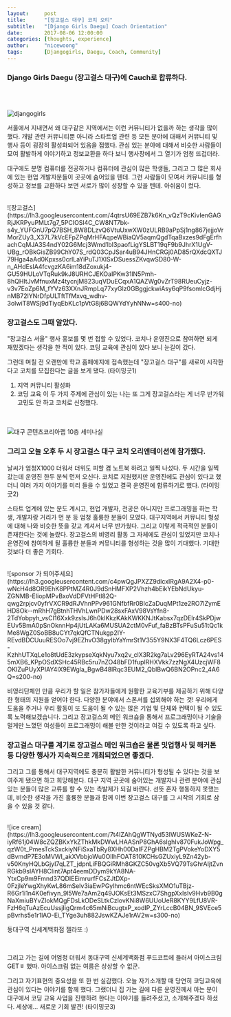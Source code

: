 ```yaml
---
layout:     post
title:      "[장고걸스 대구] 코치 오티"
subtitle:   "[Django Girls Daegu] Coach Orientation" 
date:       2017-08-06 12:00:00
categories: [thoughts, experience]
author:     "nicewoong"
tags:       [Djangogirls, Daegu, Coach, Community]
---
```


### Django Girls Daegu (장고걸스 대구)에 Cauch로 합류하다.  

<br>
<br>

  
   
   
![djangogirls](https://drive.google.com/uc?id=0B_ES6MU5AwlXOEN0cVlidUh2THc)
<br>



  서울에서 지내면서 왜 대구같은 지역에서는 이런 커뮤니티가 없을까 하는 생각을 많이 했다. 
개발 관련 커뮤니티뿐 아니라 스타트업 관련 등 모든 분야에 대해서 커뮤니티 및 행사 등이 굉장히 활성화되어 있음을 접했다. 
관심 있는 분야에 대해서 비슷한 사람들이 모여 활발하게 이야기하고 정보교환을 하다 보니 행사장에서 그 열기가 엄청 뜨겁더라. 


  대구에도 분명 컴퓨터를 전공하거나 컴퓨터에 관심이 많은 학생들, 
  그리고 그 많은 회사에 있는 현업 개발자분들이 곳곳에 숨어있을 텐데. 그런 사람들이 모여서 커뮤니티를 형성하고 정보를 교환하다 보면 서로가 많이 성장할 수 있을 텐데.  아쉬움이 컸다. 

<br>
![장고걸스](https://lh3.googleusercontent.com/4qtrsU69EZB7k6Kn_vQzT9cKivIenGAGRjJKRPyuPMLt7g7_5PCIOSl4C_CW8NT7bk-s4y_YUFGnU7pQ7BSH_8W8DLzvQ6VtuUxwXW0zULRB9aPpSj1ng867jejjoVrMorZUy3_X37L7kVcEFpZPqMrHFAqpeWBiaQV5aqmQgdTqaBxzes9dFgErfhachCqMJA3S4ndY02G6Mcj3Wmd1bI3paofLigYSLBT19qF9b9JhrX1UgV-UBg_rOBkGisZB99ChY07S_rdQ03CpJSar4uB94JHnCRGj0AD85rQXdcQXTJ79Hga4aAd0Kpxss0crlLaYiPuTJ1XlSxDSuessZKvqwSD80-W-n_AHdEsIA4fcvgzKA6im18dZoxukj4-GU59HULoVTqRuk9kJ8URHCJEKOaIPKw31lN5Pmh-8hQHItJvMfnuxMz4tycnjM823uqVDuECqxA1QAZWg0vZrT98RUeuCyjz-v3v7EoZp6M_fYVz63XXnJRmpLq77xyGlz0GBggjckwiAsy6qP9fsomlcGdjHjnMB72lYNrDfpULTftTfMxvq_wdhv-3olwiT8WSj9dTiyqEbKLc1pVtG8j6BQWYdYyhNNw=s400-no)
<br>  
  
  
  



### 장고걸스도 그때 알았다. 
 
"장고걸스 서울" 행사 홍보를 몇 번 접할 수 있었다. 코치나 운영진으로 참여하면 되게 재밌겠다는 생각을 한 적이 있다.  코딩 교육에 관심이 있다 보니 눈길이 갔다. 

  그런데 며칠 전 오랜만에 학교 홈페에지에 접속했는데 "장고걸스 대구"를 새로이 시작한다고 코치를 모집한다는 글을 보게 됐다. (타이밍굿1)
1) 지역 커뮤니티 활성화
2) 코딩 교육 
  이 두 가지 주제에 관심이 있는 나는 또 그게 장고걸스라는 게 너무 반가워 고민도 안 하고 코치로 신청했다. 


<br><br>
![대구 콘텐츠코리아랩 10층 세미나실](https://lh3.googleusercontent.com/w93t4ObFEwJP3Vz4L-1LEGm217A2ZS-fNFhqpf24a_z9SbilGGtnSw__xVnA5ZpiV67Qm-H1Hur0R-_3nEapo_GlbieUwo0fE6NGKZS2dqhfRcjn2c_fI_mpAGnPLbv5XdAKzefPWWmkQB6Sv_HSiDDggzy7EEmui5b7__0-bQ0G9alWS24iD8qlifdqNhoL03CtwdrHCc4t30dANH8UHiEhnJzAWNIocDVyuNn1xsu8McwOVx3KUjP6hxJHEtP5oDu-W4Ablz5SpOe4jBCa5oyjKHz9-hFAfVLflVmtXJsrbFI04mehb5XCqOtUOXMpQ78CO-wWtI19YwSQbbwc17A5RwH0_5CkBk_lLLgO4QI6rqJQujl7I5tuuoRbGPWoXHy-tZTqB53_ZT3oijKqVQ4gULl1lndgO3l9ad9NBttE17oW_sCfT4sROSVai7dyGjCEGDg-GaOxQsbpOFJoa2XUDFtgCJ7R9ZrY9c11LUaaPo7lVQ0VVBJ0QL2bNWaoCipHKXLLGgHqQ3mlwTtkVmL6uuEYq0xzTDcIezmBhCOdZF1b0pGWzhVcn4nYVLQMnbNXN3GxbBHkWFvJb_96F68AELkcgSI59w=s400-no)
<br>



### 그리고 오늘 오후 두 시 장고걸스 대구 코치 오리엔테이션에 참가했다. 


날씨가 엄청X1000 더워서 더위도 피할 겸 노트북 하려고 일찍 나섰다. 두 시간을 일찍 갔는데 운영진 한두 분씩 먼저 오신다. 코치로 지원했지만 운영진에도 관심이 있다고 했더니 여러 가지 이야기를 미리 들을 수 있었고 결국 운영진에 합류하기로 했다.  (타이밍굿2)

  
  스타트 업계에 있는 분도 계시고, 현업 개발자, 전공은 아니지만 프로그래밍을 하는 학생, 개발자랑 거리가 먼 분 등 엄청 훌륭한 분들이 모였다. 대구지역에서 커뮤니티 형성에 대해 나와 비슷한 뜻을 갖고 계셔서 너무 반가웠다. 그리고 이렇게 적극적인 분들이 존재한다는 것에 놀랐다. 장고걸스의 비영리 활동 그 자체에도 관심이 있었지만 코치나 운영진에 참여하게 될 훌륭한 분들과 커뮤니티를 형성하는 것을 많이 기대했다.  기대한 것보다 더 좋은 기회다. 


<br>
![sponsor 가 되어주세요](https://lh3.googleusercontent.com/c4pwQgJPXZZ9dlcxIRgA9A2X4-p0-wNcH4d8OR9EhK8PPtMZ4R0J9dSnHMFXP2Vhzh4bEikYEbNdUkyu-ZGNMB-EIiopMPvBxoVdDFVtHFtl82Q-qwg2rpjcv0yfrVXCR9dRJVhnPPv961GNfbfRr0BIcZaDuqMPt1ze2RO7lZymEHD8Ok--mRhH7gBtnhTHVhLwnPDw28sxFAxV98VsYfn8-2TdYobpyh_vsCI16Xxk9zsIsJ6h0kIKkzKAkKWKKNJtKabsx7qzDElr4SkPDjwEUv5BmA0pSnOknnHp4jUtLAKa6MUSUA2ctM0vFuf_faBzBTsPFuSu51tQc1kMe8WgZ0SoBB8uCYt7qkQfCTNukgp2IY-REvdBDCUuuRESOo7vj9EZhvO38gyIbYaYmrSt1V355Y9NX3F4TQ6Lcz6PES-KzhhUTXqLe1o8tUdE3zkypseXqkNyu7xq2v_clX3R2kg7aLv296EyRTA24vs145mXB6_KPpOSdXSHc45RBc5ru7nZO48bFD1fuplRHXVkk7zzNgX4UzcjWF8OKIZuPUyXPIAY4lX9EWgla_BgwB48lRqc3EUM2_QblBwQ6BN2OPnc2_4A6Q=s200-no)
<br>


  비영리단체인 만큼 우리가 할 일은 참가자들에게 원활한 교육기부를 제공하기 위해 다양한 형태의 지원을 얻어야 한다. 다양한 분야에서 스폰서를 섭외해야 하는 것! 우리에게 도움을 주거나 우리 활동이 또 도움이 될 수 있는 많은 기업 및 단체와 컨택이 될 수 있도록 노력해보겠습니다. 그리고 장고걸스의 메인 워크숍을 통해서 프로그래밍이나 기술을 멀게만 느꼈던 여성들이 프로그래밍이 해볼 만한 것이라고 여길 수 있도록 하고 싶다. 


### 장고걸스 대구를 계기로 장고걸스 메인 워크숍은 물론 밋업행사 및 해커톤 등 다양한 행사가 지속적으로 개최되었으면 좋겠다.


그리고 그를 통해서 대구지역에도 충분히 활발한 커뮤니티가 형성될 수 있다는 것을 보여주게 됐으면 하고 희망해본다. 대구 지역 곳곳에 숨어있는 개발자나 관련 분야에 관심 있는 분들이 많은 교류를 할 수 있는 촉발제가 되길 바란다. 선뜻 혼자 행동하지 못했는데, 비슷한 생각을 가진 훌륭한 분들과 함께 이번 장고걸스 대구를 그 시작의 기회로 삼을 수 있을 것 같다.


<br>
![ice cream](https://lh3.googleusercontent.com/7t4lZAhQgWTNyd53IWUSWKeZ-N-iyRf61j04W8cZQZBKxYkZThkMkDWwLHAASnP8GhA6sIghIv870FukJoWpg_qzW0t_PmesTckSxckiyNFiSxaTbRy8XHh00DaIFZPgHBM2TgPVokeYoDXY5dBvmdP7E3oMVWI_akXVbbjoWu0OIlhFOAT810KCHsGZUxiyL9Zn42yb-v50KnyHQLbGjyI7qLZT_jdpnLiFBQGiRMh8GKZC50vgXb5VQ79TsGhrAIjtZvnRGkb9sIAYH8CIint7Apt4eemDDym9kYA8NA-YtxCp9m9Fmnd37QDIEEimrurfFCsZJtDXp-0FzjleYwgXhyKwL86mSelv3iaEwPGylhmc6ntWEcSksXMO1uTBjz-R6Gr1i1n4K0efivyn_9l5We7aAm2q49JOKsEt3MSzxC7ShgpXxIsIv9Hvb9B0gNaXmiuBYvZIokMQgFDsLkODeSLtkCzlovKNi8W6UUoUeR8KYY9LfU8VR-FzH6qTuAzEcuUssjIigQrm4c65mNiBcugtxP_xodIP_ZYrLccB04BN_9SVEce5pBvrhs5e1r1lAO-Ei_TYge3uh882JswKZAJe1rAV2w=s300-no)
<p>동대구역 신세계백화점 젤라또 :)  </p>
<br>

  그리고 가는 길에 어엄청 더워서 동대구역 신세계백화점 푸드코트에 들러서 아이스크림 GETㅎ 했따. 아이스크림 없는 여름은 상상할 수 없군.  

 
  그리고 자기표현의 중요성을 또 한 번 실감했다. 오늘 자기소개할 때 당연히 코딩교육에 관심이 있다는 이야기를 함께 했다. 그랬더니 집 가는 길에 다른 운영진께서 아는 분이 대구에서 코딩 교육 사업을 진행하려 한다는 이야기를 들려주셨고, 소개해주겠다 하셨다. 세상에... 새로운 기회 발견! (타이밍굿3)

